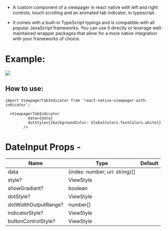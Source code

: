 - A custom component of a viewpager in react native with left and right controls, touch scrolling and an animated tab indicator, in typescript.

- It comes with a built-in TypeScript typings and is compatible with all popular JavaScript frameworks. You can use it directly or leverage well-maintained wrapper packages that allow for a more native integration with your frameworks of choice.

# Example:

![](./assets/videos/1.gif)

## How to use:

```
import ViewpagerTabIndicator from 'react-native-viewpager-with-indicator';

  <ViewpagerTabIndicator
          data={data}
          dotStyle={{backgroundColor: GlobalColors.TextColors.white}}
        />
```

# DateInput Props -

| Name                 | Type                           | Default |
| -------------------- | ------------------------------ | ------- |
| data                 | {index: number; uri: string}[] |
| style?               | ViewStyle                      |
| showGradiant?        | boolean                        |
| dotStyle?            | ViewStyle                      |
| dotWidthOutputRange? | number[]                       |
| indicatorStyle?      | ViewStyle                      |
| buttonControlStyle?  | ViewStyle                      |
